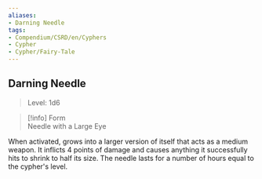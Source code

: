 ```yaml
---
aliases:
- Darning Needle
tags:
- Compendium/CSRD/en/Cyphers
- Cypher
- Cypher/Fairy-Tale
---
```


  
## Darning Needle  
>Level: 1d6  
  
>[!info] Form  
>Needle with a Large Eye
  
When activated, grows into a larger version of itself that acts as a medium weapon. It inflicts 4 points of damage and causes anything it successfully hits to shrink to half its size. The needle lasts for a number of hours equal to the cypher's level.